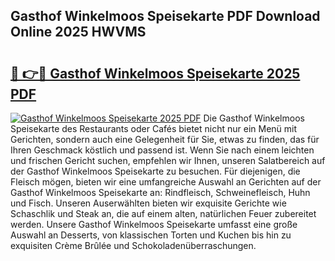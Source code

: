 ## Gasthof Winkelmoos Speisekarte PDF Download Online 2025 HWVMS

# <h2><a href="http://gcc675.nevu.top/?p=Gasthof+Winkelmoos+Speisekarte">🔗 👉🔴 Gasthof Winkelmoos Speisekarte 2025 PDF</a></h2>

[![Gasthof Winkelmoos Speisekarte 2025 PDF](https://i.imgur.com/dBaPXMq.png)](http://gcc675.nevu.top/?p=Gasthof+Winkelmoos+Speisekarte)
Die Gasthof Winkelmoos Speisekarte des Restaurants oder Cafés bietet nicht nur ein Menü mit Gerichten, sondern auch eine Gelegenheit für Sie, etwas zu finden, das für Ihren Geschmack köstlich und passend ist. Wenn Sie nach einem leichten und frischen Gericht suchen, empfehlen wir Ihnen, unseren Salatbereich auf der Gasthof Winkelmoos Speisekarte zu besuchen. Für diejenigen, die Fleisch mögen, bieten wir eine umfangreiche Auswahl an Gerichten auf der Gasthof Winkelmoos Speisekarte an: Rindfleisch, Schweinefleisch, Huhn und Fisch. Unseren Auserwählten bieten wir exquisite Gerichte wie Schaschlik und Steak an, die auf einem alten, natürlichen Feuer zubereitet werden. Unsere Gasthof Winkelmoos Speisekarte umfasst eine große Auswahl an Desserts, von klassischen Torten und Kuchen bis hin zu exquisiten Crème Brûlée und Schokoladenüberraschungen.
